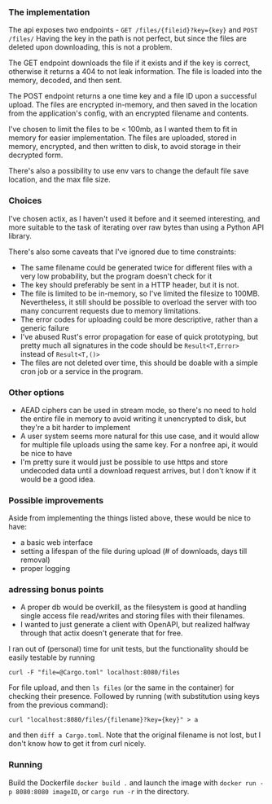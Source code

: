 ### The implementation

The api exposes two endpoints - `GET /files/{fileid}?key={key}` and `POST /files/`
Having the key in the path is not perfect, but since the files are deleted upon downloading, this is not a problem.

The GET endpoint downloads the file if it exists and if the key is correct, otherwise it returns a 404 to not leak information. The file is loaded into the memory, decoded, and then sent.

The POST endpoint returns a one time key and a file ID upon a successful upload. The files are encrypted in-memory, and then saved in the location from the application's config, with an encrypted filename and contents.

I've chosen to limit the files to be < 100mb, as I wanted them to fit in memory for easier implementation. The files are uploaded, stored in memory, encrypted, and then written to disk, to avoid storage in their decrypted form.

There's also a possibility to use env vars to change the default file save location, and the max file size.

### Choices

I've chosen actix, as I haven't used it before and it seemed interesting, and more suitable to the task of iterating over raw bytes than using a Python API library.

There's also some caveats that I've ignored due to time constraints:
- The same filename could be generated twice for different files with a very low probability, but the program doesn't check for it
- The key should preferably be sent in a HTTP header, but it is not.
- The file is limited to be in-memory, so I've limited the filesize to 100MB. Nevertheless, it still should be possible to overload the server with too many concurrent requests due to memory limitations.
- The error codes for uploading could be more descriptive, rather than a generic failure
- I've abused Rust's error propagation for ease of quick prototyping, but pretty much all signatures in the code should be `Result<T,Error>` instead of `Result<T,()>`
- The files are not deleted over time, this should be doable with a simple cron job or a service in the program.

### Other options
- AEAD ciphers can be used in stream mode, so there's no need to hold the entire file in memory to avoid writing it unencrypted to disk, but they're a bit harder to implement
- A user system seems more natural for this use case, and it would allow for multiple file uploads using the same key. For a nonfree api, it would be nice to have
- I'm pretty sure it would just be possible to use https and store undecoded data until a download request arrives, but I don't know if it would be a good idea.

### Possible improvements
Aside from implementing the things listed above, these would be nice to have:
- a basic web interface
- setting a lifespan of the file during upload  (# of downloads, days till removal)
- proper logging

### adressing bonus points
- A proper db would be overkill, as the filesystem is good at handling single access file read/writes and storing files with their filenames.
- I wanted to just generate a client with OpenAPI, but realized halfway through that actix doesn't generate that for free.

I ran out of (personal) time for unit tests, but the functionality should be easily testable by running
```
curl -F "file=@Cargo.toml" localhost:8080/files
```
For file upload, and then `ls files` (or the same in the container) for checking their presence.
Followed by running (with substitution using keys from the previous command):
```
curl "localhost:8080/files/{filename}?key={key}" > a
```

and then `diff a Cargo.toml`. Note that the original filename is not lost, but I don't know how to get it from curl nicely.

### Running
Build the Dockerfile `docker build .` and launch the image with `docker run -p 8080:8080 imageID`, or `cargo run -r` in the directory.

